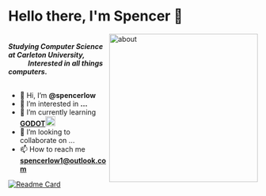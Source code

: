 <h1 align="left">Hello there, I'm Spencer 🐧</h1>

<img align = "right" alt="about" width="300" src="https://media.tenor.com/tKYbGz3wNCAAAAAi/catscafe-penguin.gif">


<br>
<b><i>Studying Computer Science at Carleton University, <br>&nbsp&nbsp&nbsp&nbsp&nbsp&nbsp&nbsp&nbsp&nbsp&nbsp&nbsp&nbspInterested in all things computers. </i></b>
<br><br>

- 👋 Hi, I’m **@spencerlow**
- 👀 I’m interested in **...**
- 🌱 I’m currently learning <a href="https://godotengine.org/" target="_blank" rel="noreferrer">**GODOT**<img src="https://www.vectorlogo.zone/logos/godotengine/godotengine-icon.svg" alt="godot" width="20" height="20"/> </a>
- 💞️ I’m looking to collaborate on ...
- 📫 How to reach me **spencerlow1@outlook.com**

[![Readme Card](https://github-readme-stats.vercel.app/api/pin/?username=spencerlow&repo=cuhacking-2020&theme=dark)](https://github.com/spencerlow/cuhacking-2020)

<!---
spencerlow/spencerlow is a ✨ special ✨ repository because its `README.md` (this file) appears on your GitHub profile.
You can click the Preview link to take a look at your changes.
--->
